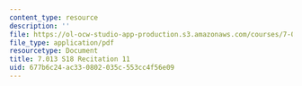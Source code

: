 ```yaml
---
content_type: resource
description: ''
file: https://ol-ocw-studio-app-production.s3.amazonaws.com/courses/7-013-introductory-biology-spring-2018/677b6c24ac330802035c553cc4f56e09_MIT7_013s18R11Q.pdf
file_type: application/pdf
resourcetype: Document
title: 7.013 S18 Recitation 11
uid: 677b6c24-ac33-0802-035c-553cc4f56e09
---
```

